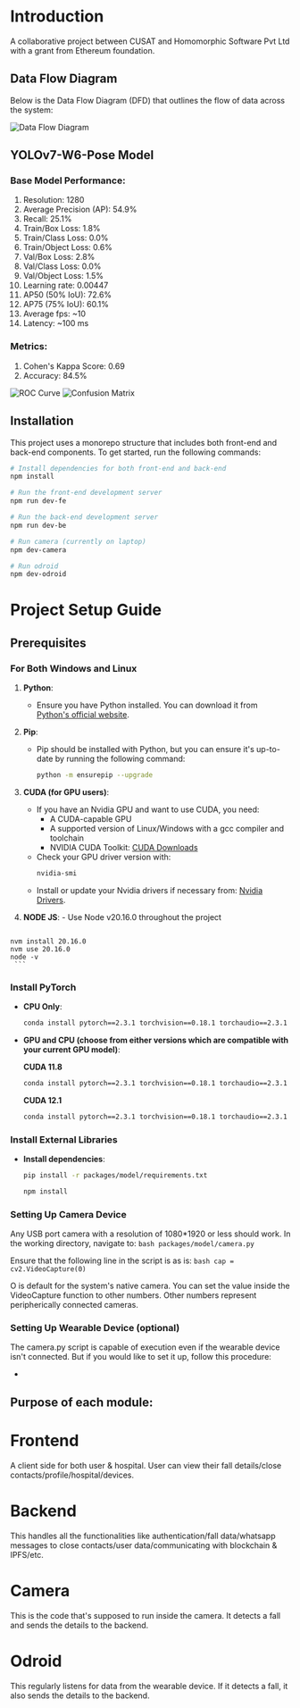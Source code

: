 # Introduction

A collaborative project between CUSAT and Homomorphic Software Pvt Ltd with a grant from Ethereum foundation.

## Data Flow Diagram

Below is the Data Flow Diagram (DFD) that outlines the flow of data across the system:

![Data Flow Diagram](DFD.png)

## YOLOv7-W6-Pose Model

### Base Model Performance: 
1. Resolution: 1280
2. Average Precision (AP): 54.9%
3. Recall: 25.1%
4. Train/Box Loss: 1.8%
5. Train/Class Loss: 0.0%
6. Train/Object Loss: 0.6%
7. Val/Box Loss: 2.8%
8. Val/Class Loss: 0.0%
9. Val/Object Loss: 1.5%
10. Learning rate: 0.00447
11. AP50 (50% IoU): 72.6%
12. AP75 (75% IoU): 60.1%
13. Average fps: ~10
14. Latency: ~100 ms

### Metrics:
1. Cohen's Kappa Score: 0.69
2. Accuracy: 84.5%

![ROC Curve](metrics/roc.png)
![Confusion Matrix](metrics/confusion_matrix.png)

## Installation

This project uses a monorepo structure that includes both front-end and back-end components. To get started, run the following commands:

```bash
# Install dependencies for both front-end and back-end
npm install

# Run the front-end development server
npm run dev-fe

# Run the back-end development server
npm run dev-be

# Run camera (currently on laptop)
npm dev-camera

# Run odroid
npm dev-odroid
```

# Project Setup Guide

## Prerequisites

### For Both Windows and Linux

1. **Python**: 
   - Ensure you have Python installed. You can download it from [Python's official website](https://www.python.org/downloads/).

2. **Pip**: 
   - Pip should be installed with Python, but you can ensure it's up-to-date by running the following command:
     ```bash
     python -m ensurepip --upgrade
     ```

3. **CUDA (for GPU users)**:
   - If you have an Nvidia GPU and want to use CUDA, you need:
     - A CUDA-capable GPU
     - A supported version of Linux/Windows with a gcc compiler and toolchain
     - NVIDIA CUDA Toolkit: [CUDA Downloads](https://developer.nvidia.com/cuda-downloads)
   - Check your GPU driver version with:
     ```bash
     nvidia-smi
     ```
   - Install or update your Nvidia drivers if necessary from: [Nvidia Drivers](https://www.nvidia.com/en-us/drivers/).

  3. **NODE JS**:
    - Use Node v20.16.0 throughout the project
     ```bash
    nvm install 20.16.0
    nvm use 20.16.0
    node -v
     ```

### Install PyTorch

- **CPU Only**:
  ```bash
  conda install pytorch==2.3.1 torchvision==0.18.1 torchaudio==2.3.1 cpuonly -c pytorch
  ```
- **GPU and CPU (choose from either versions which are compatible with your current GPU model)**:
  
  **CUDA 11.8**  
  ```bash
  conda install pytorch==2.3.1 torchvision==0.18.1 torchaudio==2.3.1 pytorch-cuda=11.8 -c pytorch -c nvidia
  ```
  **CUDA 12.1**  
  ```bash
  conda install pytorch==2.3.1 torchvision==0.18.1 torchaudio==2.3.1 pytorch-cuda=12.1 -c pytorch -c nvidia
  ```

### Install External Libraries

- **Install dependencies**:
    ```bash
    pip install -r packages/model/requirements.txt
    ```

    ```bash
    npm install
    ```

### Setting Up Camera Device

Any USB port camera with a resolution of 1080*1920 or less should work. In the working directory, navigate to:
    ```bash
    packages/model/camera.py
    ```

Ensure that the following line in the script is as is:
    ```bash
    cap = cv2.VideoCapture(0)
    ```

O is default for the system's native camera. You can set the value inside the VideoCapture function to other numbers. Other numbers represent peripherically connected cameras.

### Setting Up Wearable Device (optional)

The camera.py script is capable of execution even if the wearable device isn't connected. But if you would like to set it up, follow this procedure:

- 

## Purpose of each module:

# Frontend
A client side for both user & hospital. 
User can view their fall details/close contacts/profile/hospital/devices.

# Backend
This handles all the functionalities like authentication/fall data/whatsapp messages to close contacts/user data/communicating with blockchain & IPFS/etc.

# Camera
This is the code that's supposed to run inside the camera. It detects a fall and sends the details to the backend.

# Odroid
This regularly listens for data from the wearable device. If it detects a fall, it also sends the details to the backend.
